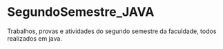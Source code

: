 # SegundoSemestre_JAVA
Trabalhos, provas e atividades do segundo semestre da faculdade, todos realizados em java.

